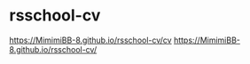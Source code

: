 # rsschool-cv
https://MimimiBB-8.github.io/rsschool-cv/cv
https://MimimiBB-8.github.io/rsschool-cv/
